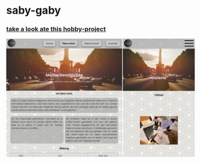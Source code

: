 # saby-gaby
### **[take a look ate this hobby-project](https://saby-gaby.github.io/saby-gaby/)**

![Screeshots from this Project](./saby-gaby-screenshot.png)
